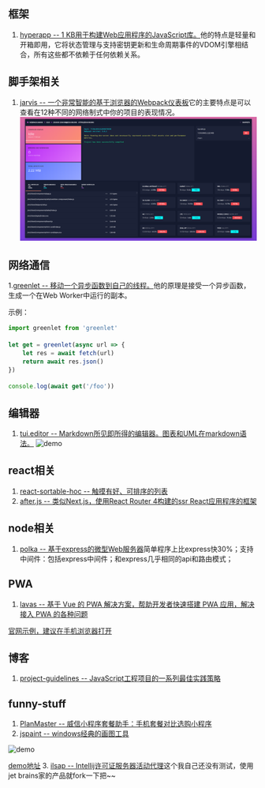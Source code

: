 ## 框架
1. [hyperapp -- 1 KB用于构建Web应用程序的JavaScript库。](https://github.com/hyperapp/hyperapp)他的特点是轻量和开箱即用，它将状态管理与支持密钥更新和生命周期事件的VDOM引擎相结合，所有这些都不依赖于任何依赖关系。

## 脚手架相关
1. [jarvis -- 一个非常智能的基于浏览器的Webpack仪表板](https://github.com/zouhir/jarvis)它的主要特点是可以查看在12种不同的网络制式中你的项目的表现情况。
    ![demo](https://github.com/zouhir/jarvis/raw/master/.github/screenshot.png?raw=true)

## 网络通信
1.[greenlet -- 移动一个异步函数到自己的线程。](https://github.com/developit/greenlet)他的原理是接受一个异步函数，生成一个在Web Worker中运行的副本。

示例：
```js
import greenlet from 'greenlet'

let get = greenlet(async url => {
	let res = await fetch(url)
	return await res.json()
})

console.log(await get('/foo'))
```

## 编辑器
1. [tui.editor -- Markdown所见即所得的编辑器。图表和UML在markdown语法。](https://github.com/nhnent/tui.editor)
    ![demo](https://user-images.githubusercontent.com/1215767/34353629-95b58da0-ea6c-11e7-859b-df5e990dd157.png)
    
## react相关
1. [react-sortable-hoc -- 触摸有好、可排序的列表](https://github.com/clauderic/react-sortable-hoc)
2. [after.js -- 类似Next.js，使用React Router 4构建的ssr React应用程序的框架](https://github.com/jaredpalmer/after.js)

## node相关
1. [polka -- 基于express的微型Web服务器](https://github.com/lukeed/polka)简单程序上比express快30%；支持中间件：包括express中间件；和express几乎相同的api和路由模式；

## PWA
1. [lavas -- 基于 Vue 的 PWA 解决方案，帮助开发者快速搭建 PWA 应用，解决接入 PWA 的各种问题 ](https://github.com/lavas-project/lavas)

[官网示例，建议在手机浏览器打开](https://lavas-project.github.io/lavas-demo/appshell/#/)

## 博客
1. [project-guidelines -- JavaScript工程项目的一系列最佳实践策略](https://github.com/wearehive/project-guidelines/blob/master/README-zh.md#consistent-dev-environments)

## funny-stuff
1. [PlanMaster -- 威信小程序套餐助手：手机套餐对比选购小程序](https://github.com/PrototypeFunction/PlanMaster)
2. [jspaint -- windows经典的画图工具](https://github.com/1j01/jspaint)

![demo](https://github.com/1j01/jspaint/blob/gh-pages/images/readme/main-screenshot.png)

[demo地址](http://jspaint.ml/#local:199164e0.a711e)
3. [ilsap -- Intellij许可证服务器活动代理](https://github.com/rodrigogs/ilsap)这个我自己还没有测试，使用jet brains家的产品就fork一下把~~